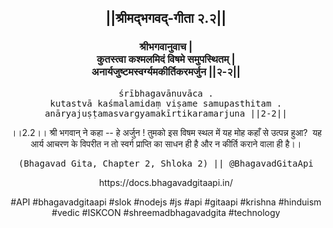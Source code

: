 <center><h2>||श्रीमद्‍भगवद्‍-गीता २.२||</h2>
<h3>श्रीभगवानुवाच |<br/>कुतस्त्वा कश्मलमिदं विषमे समुपस्थितम् |<br/>अनार्यजुष्टमस्वर्ग्यमकीर्तिकरमर्जुन ||२-२||</h3>
<pre>śrībhagavānuvāca .<br/>kutastvā kaśmalamidaṃ viṣame samupasthitam .<br/>anāryajuṣṭamasvargyamakīrtikaramarjuna ||2-2||</pre>
<p>।।2.2।। श्री भगवान् ने कहा -- हे अर्जुन ! तुमको इस विषम स्थल में यह मोह कहाँ से उत्पन्न हुआ?  यह आर्य आचरण के विपरीत न तो स्वर्ग प्राप्ति का साधन ही है और न कीर्ति कराने वाला ही है।।</p>
<pre>(Bhagavad Gita, Chapter 2, Shloka 2) || @BhagavadGitaApi</pre><p>https://docs.bhagavadgitaapi.in/</p><p>#API #bhagavadgitaapi #slok #nodejs #js #api #gitaapi #krishna #hinduism #vedic #ISKCON #shreemadbhagavadgita #technology</p></center>